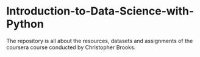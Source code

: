 # Introduction-to-Data-Science-with-Python
The repository is all about the resources, datasets and assignments of the coursera course conducted by  Christopher Brooks.  
